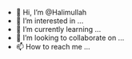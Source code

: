 - 👋 Hi, I’m @Halimullah
- 👀 I’m interested in ...
- 🌱 I’m currently learning ...
- 💞️ I’m looking to collaborate on ...
- 📫 How to reach me ...

<!---
Halimullah/Halimullah is a ✨ special ✨ repository because its `README.md` (this file) appears on your GitHub profile.
You can click the Preview link to take a look at your changes.
--->
